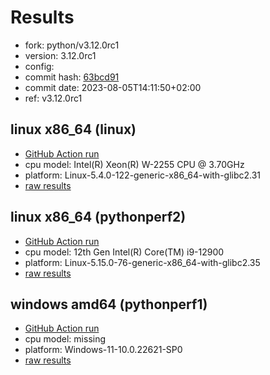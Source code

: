 # Results

- fork: python/v3.12.0rc1
- version: 3.12.0rc1
- config: 
- commit hash: [63bcd91](https://github.com/python/cpython/commit/63bcd91)
- commit date: 2023-08-05T14:11:50+02:00
- ref: v3.12.0rc1

## linux x86_64 (linux)

- [GitHub Action run](https://github.com/faster-cpython/benchmarking/actions/runs/5977403198)
- cpu model: Intel(R) Xeon(R) W-2255 CPU @ 3.70GHz
- platform: Linux-5.4.0-122-generic-x86_64-with-glibc2.31
- [raw results](bm-20230805-linux-x86_64-python-v3.12.0rc1-3.12.0rc1-63bcd91.json)

## linux x86_64 (pythonperf2)

- [GitHub Action run](https://github.com/faster-cpython/benchmarking/actions/runs/5977403198)
- cpu model: 12th Gen Intel(R) Core(TM) i9-12900
- platform: Linux-5.15.0-76-generic-x86_64-with-glibc2.35
- [raw results](bm-20230805-pythonperf2-x86_64-python-v3.12.0rc1-3.12.0rc1-63bcd91.json)

## windows amd64 (pythonperf1)

- [GitHub Action run](https://github.com/faster-cpython/benchmarking/actions/runs/5977403198)
- cpu model: missing
- platform: Windows-11-10.0.22621-SP0
- [raw results](bm-20230805-pythonperf1-amd64-python-v3.12.0rc1-3.12.0rc1-63bcd91.json)

